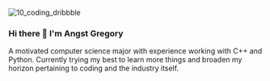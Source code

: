 ![10_coding_dribbble](https://user-images.githubusercontent.com/58962478/189824391-57b36c9e-dd2c-476e-bdfe-129ef456679e.gif)


### Hi there 👋 I'm **Angst Gregory**
A motivated computer science major with experience working with C++ and Python. Currently trying my best to learn more things and broaden my horizon pertaining to coding and the industry itself.
